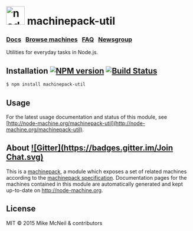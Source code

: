 <h1>
  <a href="http://node-machine.org/machinepack-util"><img alt="node-machine logo" title="The Node-Machine Project" src="http://node-machine.org/images/machine-anthropomorph-for-white-bg.png" width="50" /></a>
  machinepack-util
</h1>

### [Docs](http://node-machine.org/machinepack-util) &nbsp; [Browse machines](http://node-machine.org/machinepacks) &nbsp;  [FAQ](http://node-machine.org/implementing/FAQ)  &nbsp;  [Newsgroup](https://groups.google.com/forum/?hl=en#!forum/node-machine)

Utilities for everyday tasks in Node.js.

## Installation [![NPM version](https://badge.fury.io/js/machinepack-util.svg)](http://badge.fury.io/js/machinepack-util) [![Build Status](https://travis-ci.org/mikermcneil/machinepack-util.png?branch=master)](https://travis-ci.org/mikermcneil/machinepack-util)

```sh
$ npm install machinepack-util
```

## Usage

For the latest usage documentation and status of this module, see [http://node-machine.org/machinepack-util](http://node-machine.org/machinepack-util).

## About [![Gitter](https://badges.gitter.im/Join Chat.svg)](https://gitter.im/node-machine/general?utm_source=badge&utm_medium=badge&utm_campaign=pr-badge&utm_content=badge)

This is a [machinepack](http://node-machine.org/), a module which exposes a set of related machines according to the [machinepack specification](http://node-machine.org/spec/machinepack).
Documentation pages for the machines contained in this module are automatically generated and kept up-to-date on http://node-machine.org.

## License

MIT &copy; 2015 Mike McNeil & contributors

